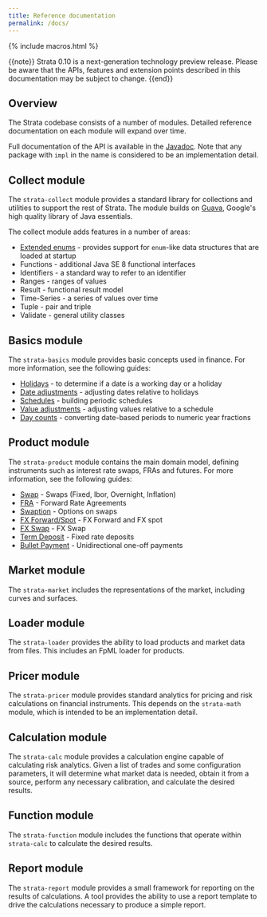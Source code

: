```yaml
---
title: Reference documentation
permalink: /docs/
---
```


{% include macros.html %}

{{note}} Strata 0.10 is a next-generation technology preview release. Please be aware that the APIs, features and extension points described in this documentation may be subject to change. {{end}}

## Overview

The Strata codebase consists of a number of modules.
Detailed reference documentation on each module will expand over time.

Full documentation of the API is available in the [Javadoc]({{site.baseurl}}/apidocs/).
Note that any package with `impl` in the name is considered to be an implementation detail.


## Collect module

The `strata-collect` module provides a standard library for collections and utilities to support the rest of Strata.
The module builds on [Guava](https://github.com/google/guava), Google's high quality library of Java essentials.

The collect module adds features in a number of areas:

* [Extended enums]({{site.baseurl}}/extended_enum) - provides support for `enum`-like data structures that are loaded at startup
* Functions - additional Java SE 8 functional interfaces
* Identifiers - a standard way to refer to an identifier
* Ranges - ranges of values
* Result - functional result model
* Time-Series - a series of values over time
* Tuple - pair and triple
* Validate - general utility classes


## Basics module

The `strata-basics` module provides basic concepts used in finance.
For more information, see the following guides:

* [Holidays]({{site.baseurl}}/holidays) - to determine if a date is a working day or a holiday
* [Date adjustments]({{site.baseurl}}/date_adjustments) - adjusting dates relative to holidays
* [Schedules]({{site.baseurl}}/schedules) - building periodic schedules
* [Value adjustments]({{site.baseurl}}/value_adjustments) - adjusting values relative to a schedule
* [Day counts]({{site.baseurl}}/day_counts) - converting date-based periods to numeric year fractions


## Product module

The `strata-product` module contains the main domain model, defining instruments such as
interest rate swaps, FRAs and futures.
For more information, see the following guides:

* [Swap]({{site.baseurl}}/swap) - Swaps (Fixed, Ibor, Overnight, Inflation)
* [FRA]({{site.baseurl}}/fra) - Forward Rate Agreements
* [Swaption]({{site.baseurl}}/swaption) - Options on swaps
* [FX Forward/Spot]({{site.baseurl}}/fx_single) - FX Forward and FX spot
* [FX Swap]({{site.baseurl}}/fx_swap) - FX Swap
* [Term Deposit]({{site.baseurl}}/term_deposit) - Fixed rate deposits
* [Bullet Payment]({{site.baseurl}}/bullet_payment) - Unidirectional one-off payments


## Market module

The `strata-market` includes the representations of the market, including curves and surfaces.


## Loader module

The `strata-loader` provides the ability to load products and market data from files.
This includes an FpML loader for products.


## Pricer module

The `strata-pricer` module provides standard analytics for pricing and risk calculations on financial instruments.
This depends on the `strata-math` module, which is intended to be an implementation detail.


## Calculation module

The `strata-calc` module provides a calculation engine capable of calculating risk analytics.
Given a list of trades and some configuration parameters, it will determine what market data is needed,
obtain it from a source, perform any necessary calibration, and calculate the desired results.


## Function module

The `strata-function` module includes the functions that operate within `strata-calc` to calculate
the desired results.


## Report module

The `strata-report` module provides a small framework for reporting on the results of calculations.
A tool provides the ability to use a report template to drive the calculations necessary to produce a simple report.
